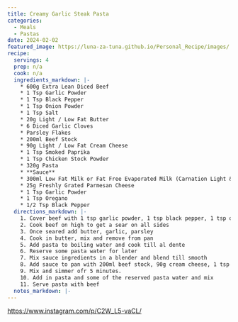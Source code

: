 ```yaml
---
title: Creamy Garlic Steak Pasta
categories: 
  - Meals
  - Pastas
date: 2024-02-02
featured_image: https://luna-za-tuna.github.io/Personal_Recipe/images/
recipe:
  servings: 4
  prep: n/a
  cook: n/a
  ingredients_markdown: |-
    * 600g Extra Lean Diced Beef 
    * 1 Tsp Garlic Powder
    * 1 Tsp Black Pepper
    * 1 Tsp Onion Powder
    * 1 Tsp Salt
    * 20g Light / Low Fat Butter
    * 6 Diced Garlic Cloves
    * Parsley Flakes
    * 200ml Beef Stock
    * 90g Light / Low Fat Cream Cheese
    * 1 Tsp Smoked Paprika
    * 1 Tsp Chicken Stock Powder
    * 320g Pasta 
    * **Sauce**
    * 300ml Low Fat Milk or Fat Free Evaporated Milk (Carnation Light & Creamy)
    * 25g Freshly Grated Parmesan Cheese
    * 1 Tsp Garlic Powder
    * 1 Tsp Oregano
    * 1/2 Tsp Black Pepper
  directions_markdown: |-
    1. Cover beef with 1 tsp garlic powder, 1 tsp black pepper, 1 tsp onion powder, and 1 tsp salt.
    2. Cook beef on high to get a sear on all sides
    3. Once seared add butter, garlic, parsley
    4. Cook in butter, mix and remove from pan
    5. Add pasta to boiling water and cook till al dente
    6. Reserve some pasta water for later
    7. Mix sauce ingredients in a blender and blend till smooth
    8. Add sauce to pan with 200ml beef stock, 90g cream cheese, 1 tsp smoked paprika, and 1 tsp chicken stock powder
    9. Mix and simmer ofr 5 minutes. 
    10. Add in pasta and some of the reserved pasta water and mix
    11. Serve pasta with beef
  notes_markdown: |-
---
```

https://www.instagram.com/p/C2W_L5-vaCL/